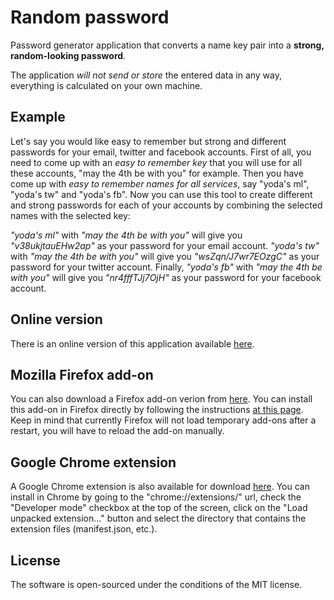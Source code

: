 # Random password

Password generator application that converts a name key pair into a **strong, random-looking password**.

The application *will not send or store* the entered data in any way, everything is calculated on your own machine.

## Example

Let's say you would like easy to remember but strong and different passwords for your email, twitter and facebook accounts. First of all, you need to come up with an *easy to remember key* that you will use for all these accounts, "may the 4th be with you" for example. Then you have come up with *easy to remember names for all services*, say "yoda's ml", "yoda's tw" and "yoda's fb". Now you can use this tool to create different and strong passwords for each of your accounts by combining the selected names with the selected key:

*"yoda's ml"* with *"may the 4th be with you"* will give you *"v38ukjtauEHw2ap"* as your password for your email account. *"yoda's tw"* with *"may the 4th be with you"* will give you *"wsZqn/J7wr7EOzgC"* as your password for your twitter account. Finally, *"yoda's fb"* with *"may the 4th be with you"* will give you *"nr4fffTJj7OjH"* as your password for your facebook account.

## Online version

There is an online version of this application available [here](http://htmlpreview.github.io/?https://github.com/volfpeter/randompassword/blob/master/online/index.html).

## Mozilla Firefox add-on

You can also download a Firefox add-on verion from [here](https://github.com/volfpeter/randompassword/tree/master/firefox). You can install this add-on in Firefox directly by following the instructions [at this page](https://developer.mozilla.org/en-US/Add-ons/WebExtensions/Temporary_Installation_in_Firefox). Keep in mind that currently Firefox will not load temporary add-ons after a restart, you will have to reload the add-on manually.

## Google Chrome extension

A Google Chrome extension is also available for download [here](https://github.com/volfpeter/randompassword/tree/master/google-chrome). You can install in Chrome by going to the "chrome://extensions/" url, check the "Developer mode" checkbox at the top of the screen, click on the "Load unpacked extension..." button and select the directory that contains the extension files (manifest.json, etc.).

## License

The software is open-sourced under the conditions of the MIT license.
